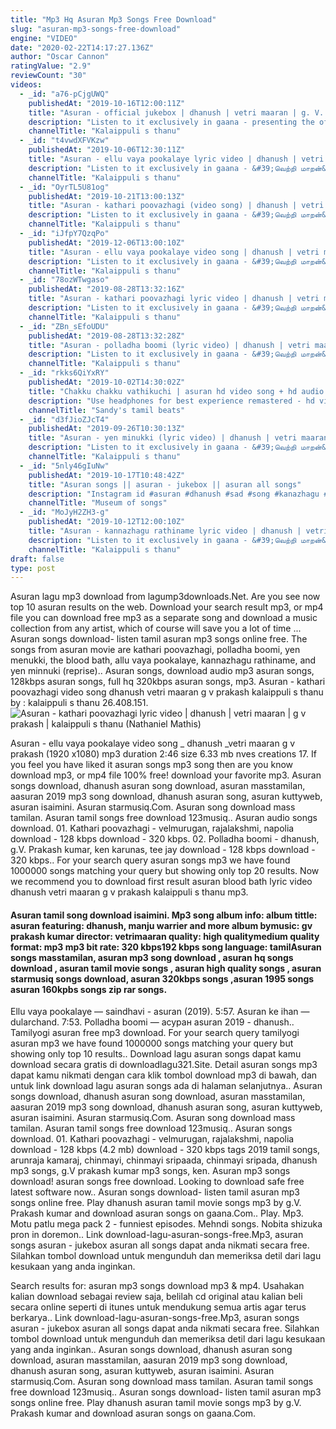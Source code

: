 ```yaml
---
title: "Mp3 Hq Asuran Mp3 Songs Free Download"
slug: "asuran-mp3-songs-free-download"
engine: "VIDEO"
date: "2020-02-22T14:17:27.136Z"
author: "Oscar Cannon"
ratingValue: "2.9"
reviewCount: "30"
videos:
  - _id: "a76-pCjgUWQ"
    publishedAt: "2019-10-16T12:00:11Z"
    title: "Asuran - official jukebox | dhanush | vetri maaran | g. V. Prakash kumar | kalaippuli s thanu"
    description: "Listen to it exclusively in gaana - presenting the official jukebox of &#39;asuran&#39;; starring dhanush &amp; produced by &#39;kalaippuli"
    channelTitle: "Kalaippuli s thanu"
  - _id: "t4vwdXFVKzw"
    publishedAt: "2019-10-06T12:30:11Z"
    title: "Asuran - ellu vaya pookalaye lyric video | dhanush | vetri maaran | g v prakash | kalaippuli s thanu"
    description: "Listen to it exclusively in gaana - &#39;வெற்றி மாறன்&#39; இயக்கத்தில் &#39;கலைப்புலி தாணு&#39;"
    channelTitle: "Kalaippuli s thanu"
  - _id: "OyrTL5U81og"
    publishedAt: "2019-10-21T13:00:13Z"
    title: "Asuran - kathari poovazhagi (video song) | dhanush | vetri maaran | g v prakash | kalaippuli s thanu"
    description: "Listen to it exclusively in gaana - &#39;வெற்றி மாறன்&#39; இயக்கத்தில் &#39;கலைப்புலி தாணு&#39;"
    channelTitle: "Kalaippuli s thanu"
  - _id: "iJfpY7QzqPo"
    publishedAt: "2019-12-06T13:00:10Z"
    title: "Asuran - ellu vaya pookalaye video song | dhanush | vetri maaran | g v prakash | kalaippuli s thanu"
    description: "Listen to it exclusively in gaana - &#39;வெற்றி மாறன்&#39; இயக்கத்தில் &#39;கலைப்புலி தாணு&#39;"
    channelTitle: "Kalaippuli s thanu"
  - _id: "78ozWTwgaso"
    publishedAt: "2019-08-28T13:32:16Z"
    title: "Asuran - kathari poovazhagi lyric video | dhanush | vetri maaran | g v prakash | kalaippuli s thanu"
    description: "Listen to it exclusively in gaana - &#39;வெற்றி மாறன்&#39; இயக்கத்தில் &#39;கலைப்புலி தாணு&#39;"
    channelTitle: "Kalaippuli s thanu"
  - _id: "ZBn_sEfoUDU"
    publishedAt: "2019-08-28T13:32:28Z"
    title: "Asuran - polladha boomi (lyric video) | dhanush | vetri maaran | g v prakash | kalaippuli s thanu"
    description: "Listen to it exclusively in gaana - &#39;வெற்றி மாறன்&#39; இயக்கத்தில் &#39;கலைப்புலி தாணு&#39;"
    channelTitle: "Kalaippuli s thanu"
  - _id: "rkks6QiYxRY"
    publishedAt: "2019-10-02T14:30:02Z"
    title: "Chakku chakku vathikuchi | asuran hd video song + hd audio | napolean | adithyan"
    description: "Use headphones for best experience remastered - hd video + hd audio asuran 1995 chakku chakku vathikuchi sattunuthan pathikichi napolean"
    channelTitle: "Sandy's tamil beats"
  - _id: "d3fJioZJcT4"
    publishedAt: "2019-09-26T10:30:13Z"
    title: "Asuran - yen minukki (lyric video) | dhanush | vetri maaran | g v prakash | kalaippuli s thanu"
    description: "Listen to it exclusively in gaana - &#39;வெற்றி மாறன்&#39; இயக்கத்தில் &#39;கலைப்புலி தாணு&#39;"
    channelTitle: "Kalaippuli s thanu"
  - _id: "5nly46gIuNw"
    publishedAt: "2019-10-17T10:48:42Z"
    title: "Asuran songs || asuran - jukebox || asuran all songs"
    description: "Instagram id #asuran #dhanush #sad #song #kanazhagu #rathinamey #kannazhagu #rathiname"
    channelTitle: "Museum of songs"
  - _id: "MoJyH2ZH3-g"
    publishedAt: "2019-10-12T12:00:10Z"
    title: "Asuran - kannazhagu rathiname lyric video | dhanush | vetri maaran | gv prakash | kalaippuli s thanu"
    description: "Listen to it exclusively in gaana - &#39;வெற்றி மாறன்&#39; இயக்கத்தில் &#39;கலைப்புலி தாணு&#39;"
    channelTitle: "Kalaippuli s thanu"
draft: false
type: post
---
```


Asuran lagu mp3 download from lagump3downloads.Net. Are you see now top 10 asuran results on the web. Download your search result mp3, or mp4 file you can download free mp3 as a separate song and download a music collection from any artist, which of course will save you a lot of time ... Asuran songs download- listen tamil asuran mp3 songs online free. The songs from asuran movie are kathari poovazhagi, polladha boomi, yen menukki, the blood bath, allu vaya pookalaye, kannazhagu rathiname, and yen minnuki (reprise).. Asuran songs, download audio mp3 asuran songs, 128kbps asuran songs, full hq 320kbps asuran songs, mp3. Asuran - kathari poovazhagi video song dhanush vetri maaran g v prakash kalaippuli s thanu by : kalaippuli s thanu 26.408.151.
![Asuran - kathari poovazhagi lyric video | dhanush | vetri maaran | g v prakash | kalaippuli s thanu (Nathaniel Mathis)](https://i.ytimg.com/vi/78ozWTwgaso/hqdefault.jpg "Asuran - kathari poovazhagi lyric video | dhanush | vetri maaran | g v prakash | kalaippuli s thanu (Caleb Snyder)")

Asuran - ellu vaya pookalaye video song _ dhanush _vetri maaran g v prakash (1920 x1080) mp3 duration 2:46 size 6.33 mb  nves creations 17. If you feel you have liked it asuran songs mp3 song then are you know download mp3, or mp4 file 100% free! download your favorite mp3. Asuran songs download, dhanush asuran song download, asuran masstamilan, aasuran 2019 mp3 song download, dhanush asuran song, asuran kuttyweb, asuran isaimini. Asuran starmusiq.Com. Asuran song download mass tamilan. Asuran tamil songs free download 123musiq.. Asuran audio songs download. 01. Kathari poovazhagi - velmurugan, rajalakshmi, napolia download - 128 kbps download - 320 kbps. 02. Polladha boomi - dhanush, g.V. Prakash kumar, ken karunas, tee jay download - 128 kbps download - 320 kbps.. For your search query asuran songs mp3 we have found 1000000 songs matching your query but showing only top 20 results. Now we recommend you to download first result asuran blood bath lyric video dhanush vetri maaran g v prakash kalaippuli s thanu mp3.
<!--inArticleAds-->

<!--galleryOne-->

#### Asuran tamil song download isaimini. Mp3 song album info: album tittle: asuran featuring: dhanush, manju warrier and more album bymusic: gv prakash kumar director: vetrimaaran quality: high qualitymedium quality format: mp3 mp3 bit rate: 320 kbps192 kbps song language: tamilAsuran songs masstamilan, asuran mp3 song download , asuran hq songs download , asuran tamil movie songs , asuran high quality songs , asuran starmusiq songs download, asuran 320kbps songs ,asuran 1995 songs asuran 160kpbs songs zip rar songs.
<!--inArticleAds-->

<!--galleryTwo-->

Ellu vaya pookalaye — saindhavi - asuran (2019). 5:57. Asuran ke ihan — dularchand. 7:53. Polladha boomi — асуран asuran 2019 - dhanush.. Tamilyogi asuran free mp3 download. For your search query tamilyogi asuran mp3 we have found 1000000 songs matching your query but showing only top 10 results.. Download lagu asuran songs dapat kamu download secara gratis di downloadlagu321.Site. Detail asuran songs mp3 dapat kamu nikmati dengan cara klik tombol download mp3 di bawah, dan untuk link download lagu asuran songs ada di halaman selanjutnya.. Asuran songs download, dhanush asuran song download, asuran masstamilan, aasuran 2019 mp3 song download, dhanush asuran song, asuran kuttyweb, asuran isaimini. Asuran starmusiq.Com. Asuran song download mass tamilan. Asuran tamil songs free download 123musiq.. Asuran songs download. 01. Kathari poovazhagi - velmurugan, rajalakshmi, napolia download - 128 kbps (4.2 mb) download - 320 kbps tags 2019 tamil songs, arunraja kamaraj, chinmayi, chinmayi sripaada, chinmayi sripada, dhanush mp3 songs, g.V prakash kumar mp3 songs, ken. Asuran mp3 songs download! asuran songs free download. Looking to download safe free latest software now.. Asuran songs download- listen tamil asuran mp3 songs online free. Play dhanush asuran tamil movie songs mp3 by g.V. Prakash kumar and download asuran songs on gaana.Com.. Play. Mp3. Motu patlu mega pack 2 - funniest episodes. Mehndi songs. Nobita shizuka pron in doremon.. Link download-lagu-asuran-songs-free.Mp3, asuran songs asuran - jukebox asuran all songs dapat anda nikmati secara free. Silahkan tombol download untuk mengunduh dan memeriksa detil dari lagu kesukaan yang anda inginkan.
<!--galleryThree-->

Search results for: asuran mp3 songs download mp3 &amp; mp4. Usahakan kalian download sebagai review saja, belilah cd original atau kalian beli secara online seperti di itunes untuk mendukung semua artis agar terus berkarya.. Link download-lagu-asuran-songs-free.Mp3, asuran songs asuran - jukebox asuran all songs dapat anda nikmati secara free. Silahkan tombol download untuk mengunduh dan memeriksa detil dari lagu kesukaan yang anda inginkan.. Asuran songs download, dhanush asuran song download, asuran masstamilan, aasuran 2019 mp3 song download, dhanush asuran song, asuran kuttyweb, asuran isaimini. Asuran starmusiq.Com. Asuran song download mass tamilan. Asuran tamil songs free download 123musiq.. Asuran songs download- listen tamil asuran mp3 songs online free. Play dhanush asuran tamil movie songs mp3 by g.V. Prakash kumar and download asuran songs on gaana.Com.